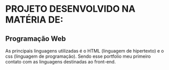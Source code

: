 # PROJETO DESENVOLVIDO NA MATÉRIA DE:
## Programação Web

As principais linguagens utilizadas é o  HTML (linguagem de hipertexto) e o css (linguagem de programação). Sendo esse portfolio meu primeiro contato com as linguagens destinadas ao front-end. 
